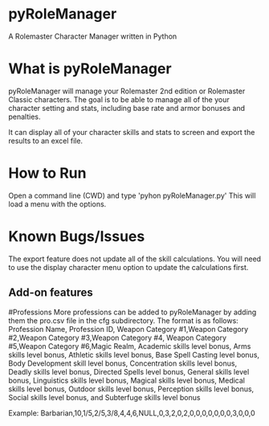 # pyRoleManager
A Rolemaster Character Manager written in Python

# What is pyRoleManager
pyRoleManager will manage your Rolemaster 2nd edition or Rolemaster Classic characters.
The goal is to be able to manage all of the your character setting and stats, including base rate and armor bonuses and penalties.

It can display all of your character skills and stats to screen and export the results to an excel file.

# How to Run
Open a command line (CWD) and type 'pyhon pyRoleManager.py'
This will load a menu with the options.

# Known Bugs/Issues
The export feature does not update all of the skill calculations. You will need to use the display character menu option to update the calculations first.

## Add-on features
#Professions
More professions can be added to pyRoleManager by adding them the pro.csv file in the cfg subdirectory.
The format is as follows:
Profession Name, Profession ID, Weapon Category #1,Weapon Category #2,Weapon Category #3,Weapon Category #4,
Weapon Category #5,Weapon Category #6,Magic Realm, Academic skills level bonus, Arms skills level bonus, Athletic skills level bonus, Base Spell Casting level bonus, Body Development skill level bonus, Concentration skills level bonus, Deadly skills level bonus, Directed Spells level bonus, General skills level bonus, Linguistics skills level bonus, Magical skills level bonus, Medical skills level bonus, Outdoor skills level bonus, Perception skills level bonus, Social skills level bonus, and Subterfuge skills level bonus

Example:
Barbarian,10,1/5,2/5,3/8,4,4,6,NULL,0,3,2,0,2,0,0,0,0,0,0,0,3,0,0,0
